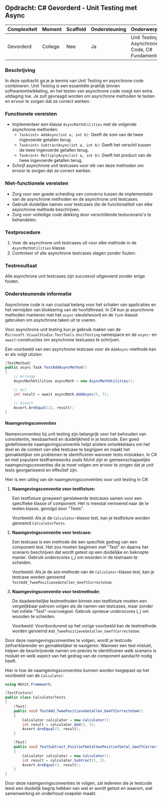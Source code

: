## Opdracht: C# Gevorderd - Unit Testing met Async

| **Complexiteit** | **Moment** | **Scaffold** | **Ondersteuning** | **Onderwerpen**              |
|------------------|------------|--------------|------------------|------------------------------|
| Gevorderd        | College    | Nee          | Ja               | Unit Testing, Asynchrone Code, C# Fundamenten |

### Beschrijving
In deze opdracht ga je je kennis van Unit Testing en asynchrone code combineren. Unit Testing is een essentiële praktijk binnen softwareontwikkeling, en het testen van asynchrone code voegt een extra uitdaging toe. Je zult gevraagd worden om asynchrone methoden te testen en ervoor te zorgen dat ze correct werken.

### Functionele vereisten
- Implementeer een klasse `AsyncMathUtilities` met de volgende asynchrone methoden:
    - `Task<int> AddAsync(int a, int b)`: Geeft de som van de twee ingevoerde getallen terug.
    - `Task<int> SubtractAsync(int a, int b)`: Geeft het verschil tussen de twee ingevoerde getallen terug.
    - `Task<int> MultiplyAsync(int a, int b)`: Geeft het product van de twee ingevoerde getallen terug.
- Schrijf asynchrone unit testcases voor elk van deze methoden om ervoor te zorgen dat ze correct werken.

### Niet-functionele vereisten
- Zorg voor een goede scheiding van concerns tussen de implementatie van de asynchrone methoden en de asynchrone unit testcases.
- Gebruik duidelijke namen voor testcases die de functionaliteit van elke asynchrone methode beschrijven.
- Zorg voor volledige code dekking door verschillende testscenario's te behandelen.

### Testprocedure
1. Voer de asynchrone unit testcases uit voor elke methode in de `AsyncMathUtilities` klasse.
2. Controleer of alle asynchrone testcases slagen zonder fouten.

### Testresultaat
Alle asynchrone unit testcases zijn succesvol uitgevoerd zonder enige fouten.

### Ondersteunende informatie
Asynchrone code is van cruciaal belang voor het schalen van applicaties en het vermijden van blokkering van de hoofdthread. In C# kun je asynchrone methoden markeren met het `async`-sleutelwoord en de `Task`-klasse gebruiken om asynchrone taken uit te voeren.

Voor asynchrone unit testing kun je gebruik maken van de `Microsoft.VisualStudio.TestTools.UnitTesting` namespace en de `async`- en `await`-constructies om asynchrone testcases te schrijven.

Een voorbeeld van een asynchrone testcase voor de `AddAsync`-methode kan er als volgt uitzien:
```csharp
[TestMethod]
public async Task TestAddAsyncMethod()
{
    // Arrange
    AsyncMathUtilities asyncMath = new AsyncMathUtilities();

    // Act
    int result = await asyncMath.AddAsync(5, 7);

    // Assert
    Assert.AreEqual(12, result);
}
```

#### Naamgevingsconventies
Namenconventies bij unit testing zijn belangrijk voor het behouden van consistentie, leesbaarheid en duidelijkheid in je testcode. Een goed gedefinieerde naamgevingsconventie helpt andere ontwikkelaars om het doel en de context van elke testcase te begrijpen en maakt het gemakkelijker om problemen te identificeren wanneer tests mislukken. In C# en met populaire testframeworks zoals NUnit zijn er gemeenschappelijke naamgevingsconventies die je moet volgen om ervoor te zorgen dat je unit tests georganiseerd en effectief zijn.

Hier is een uitleg van de naamgevingsconventies voor unit testing in C#:

1. **Naamgevingsconventie voor testfixture:**

   Een testfixture groepeert gerelateerde testcases samen voor een specifieke klasse of component. Het is meestal vernoemd naar de te testen klasse, gevolgd door "Tests".

   Voorbeeld: Als je de `Calculator`-klasse test, kan je testfixture worden genoemd `CalculatorTests`.

2. **Naamgevingsconventie voor testcase:**

   Een testcase is een methode die een specifiek gedrag van een component test. Het zou moeten beginnen met "Test" en daarna het scenario beschrijven dat wordt getest op een duidelijke en beknopte manier. Gebruik underscores (_) om woorden in de testnaam te scheiden.

   Voorbeeld: Als je de `Add`-methode van de `Calculator`-klasse test, kan je testcase worden genoemd `TestAdd_TweePositieveGetallen_GeeftCorrecteSom`.

3. **Naamgevingsconventie voor testmethode:**

   De daadwerkelijke testmethoden binnen een testfixture moeten een vergelijkbaar patroon volgen als de namen van testcases, maar zonder het initiële "Test"-voorvoegsel. Gebruik opnieuw underscores (_) om woorden te scheiden.

   Voorbeeld: Voortbordurend op het vorige voorbeeld kan de testmethode worden genoemd `Add_TweePositieveGetallen_GeeftCorrecteSom`.

Door deze naamgevingsconventies te volgen, wordt je testcode zelfverklarender en gemakkelijker te navigeren. Wanneer een test mislukt, helpen de beschrijvende namen om precies te identificeren welk scenario is mislukt en welk aspect van het gedrag van de component aandacht nodig heeft.

Hier is hoe de naamgevingsconventies kunnen worden toegepast op het voorbeeld van de `Calculator`:

```csharp
using NUnit.Framework;

[TestFixture]
public class CalculatorTests
{
    [Test]
    public void TestAdd_TweePositieveGetallen_GeeftCorrecteSom()
    {
        Calculator calculator = new Calculator();
        int result = calculator.Add(2, 3);
        Assert.AreEqual(5, result);
    }

    [Test]
    public void TestSubtract_PositiefGetalVanPositiefGetal_GeeftCorrectVerschil()
    {
        Calculator calculator = new Calculator();
        int result = calculator.Subtract(5, 2);
        Assert.AreEqual(3, result);
    }
}
```

Door deze naamgevingsconventies te volgen, zal iedereen die je testcode leest een duidelijk begrip hebben van wat er wordt getest en waarom, wat samenwerking en onderhoud soepeler maakt.